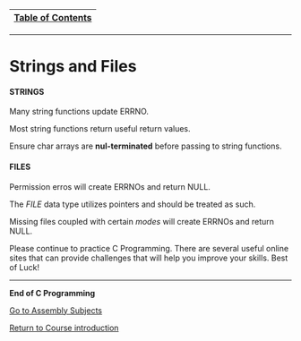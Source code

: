 |[Table of Contents](/00-Table-of-Contents.md)|
|---|

---

# Strings and Files


#### STRINGS
Many string functions update ERRNO.

Most string functions return useful return values.

Ensure char arrays are **nul-terminated** before passing to string functions.


#### FILES

Permission erros will create ERRNOs and return NULL.

The *FILE* data type utilizes pointers and should be treated as such.

Missing files coupled with certain *modes* will create ERRNOs and return NULL.

Please continue to practice C Programming.  There are several useful online sites that can provide challenges that will help you improve your skills. Best of Luck!  

---

**End of C Programming**

<a href="https://github.com/CyberTrainingUSAF/06-Debugging-Assembly/blob/master/00-Table-of-Contents.md"> Go to Assembly Subjects </a>

<a href="https://github.com/CyberTrainingUSAF/01-Course-Introduction-and-setup/blob/master/README.md"> Return to Course introduction </a>

